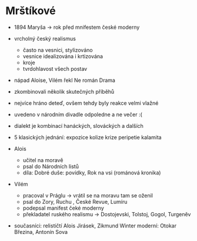 # Mrštíkové

- 1894 Maryša -> rok před mnifestem české moderny
- vrcholný český realismus 
	- často na vesnici, stylizováno
	- vesnice idealizována i krtizována
	- kroje
	- tvrdohlavost všech postav
- nápad Aloise, Vilém řekl Ne román Drama
- zkombinovali několik skutečných příběhů
- nejvíce hráno deteď, ovšem tehdy byly reakce velmi vlažné
- uvedeno v národním divadle odpoledne a ne večer :(
- dialekt je kombinací hanáckých, slováckých a dalších
- 5 klasických jednání: expozice kolize krize peripetie kalamita


- Alois
	- učitel na moravě
	- psal do  Národních listů
	- díla: Dobré duše: povídky, Rok na vsi (románová kronika)
- Vilém
	- pracoval v Práglu -> vrátil se na moravu tam se oženil
	- psal do Zory, Ruchu , České Revue, Lumíru
	- podepsal manifest čeké moderny
	- překladatel ruského realismu -> Dostojevski, Tolstoj, Gogol, Turgeněv

- současníci: relističtí Alois Jirásek, Zikmund Winter moderní: Otokar Březina, Antonín Sova
